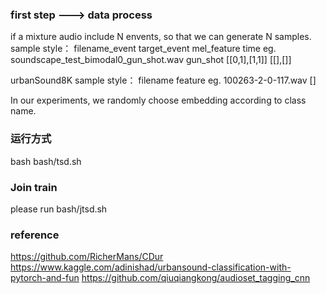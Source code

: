 ### first step ---> data process

if a mixture audio include N envents, so that we can generate N samples.
sample style： filename_event target_event mel_feature time
eg.  soundscape_test_bimodal0_gun_shot.wav gun_shot [[0,1],[1,1]]  [[],[]]


urbanSound8K
sample style： filename feature 
eg. 100263-2-0-117.wav []

In our experiments, we randomly choose embedding according to class name.

### 运行方式
bash bash/tsd.sh


### Join train
please run bash/jtsd.sh

### reference
https://github.com/RicherMans/CDur
https://www.kaggle.com/adinishad/urbansound-classification-with-pytorch-and-fun
https://github.com/qiuqiangkong/audioset_tagging_cnn